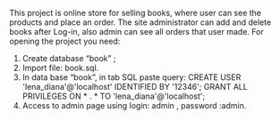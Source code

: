 This project is online store for selling books, where user can see the products and place an order. The site administrator can add and delete books after Log-in, also admin can  see all orders that user made.
For opening the project you need:
1. Create database “book” ;
2. Import file:  book.sql.
3. In data base “book”, in tab SQL paste query: 
CREATE USER 'lena_diana'@'localhost' IDENTIFIED BY '12346';
 GRANT ALL PRIVILEGES ON * . * TO 'lena_diana'@'localhost';
4. Access to admin page using login: admin , password :admin. 
